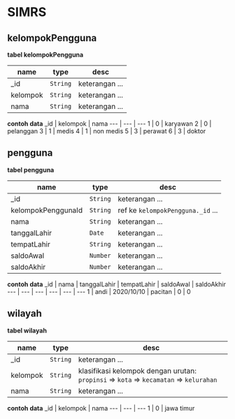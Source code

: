 # SIMRS

<!-- 
Type data
String
Number
Date
Boolean
Array
Object
 -->

## kelompokPengguna
**tabel kelompokPengguna**

name | type | desc
--- | --- | ---
_id | `String` | keterangan ...
kelompok | `String` | keterangan ...
nama | `String` | keterangan ...

**contoh data**
_id | kelompok | nama
--- | --- | ---
1 | 0 | karyawan
2 | 0 | pelanggan
3 | 1 | medis
4 | 1 | non medis
5 | 3 | perawat
6 | 3 | doktor

## pengguna
**tabel pengguna**

name | type | desc
--- | --- | ---
_id | `String` | keterangan ...
kelompokPenggunaId | `String` | ref ke `kelompokPengguna._id` ...
nama | `String` | keterangan ...
tanggalLahir | `Date` | keterangan ...
tempatLahir | `String` | keterangan ...
saldoAwal | `Number` | keterangan ...
saldoAkhir | `Number` | keterangan ...

**contoh data**
_id | nama | tanggalLahir | tempatLahir | saldoAwal | saldoAkhir
--- | --- | --- | --- | --- | ---
1 | andi | 2020/10/10 | pacitan | 0 | 0

## wilayah
**tabel wilayah**

name | type | desc
--- | --- | ---
_id | `String` | keterangan ...
kelompok | `String` | klasifikasi kelompok dengan urutan: `propinsi` => `kota` => `kecamatan` => `kelurahan`
nama | `String` | keterangan ...

**contoh data**
_id | kelompok | nama 
--- | --- | --- 
1 | 0 | jawa timur 